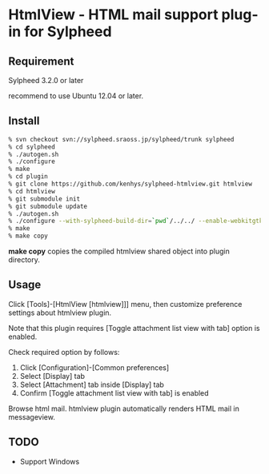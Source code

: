 # HtmlView - HTML mail support plug-in for Sylpheed

## Requirement

Sylpheed 3.2.0 or later

recommend to use Ubuntu 12.04 or later.

## Install

```sh
% svn checkout svn://sylpheed.sraoss.jp/sylpheed/trunk sylpheed
% cd sylpheed
% ./autogen.sh
% ./configure
% make
% cd plugin
% git clone https://github.com/kenhys/sylpheed-htmlview.git htmlview
% cd htmlview
% git submodule init
% git submodule update
% ./autogen.sh
% ./configure --with-sylpheed-build-dir=`pwd`/../../ --enable-webkitgtk
% make
% make copy
```

**make copy** copies the compiled htmlview shared object into plugin directory.

## Usage

Click [Tools]-[HtmlView [htmlview]]] menu, then customize preference settings about htmlview plugin.

Note that this plugin requires [Toggle attachment list view with tab] option is enabled.

Check required option by follows:

1. Click [Configuration]-[Common preferences]
2. Select [Display] tab
3. Select [Attachment] tab inside [Display] tab
4. Confirm [Toggle attachment list view with tab] is enabled

Browse html mail.
htmlview plugin automatically renders HTML mail in messageview.

## TODO

* Support Windows

